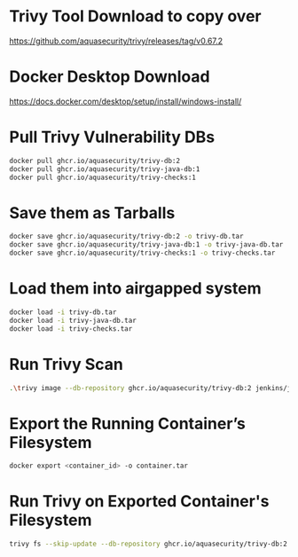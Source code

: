 # Trivy Tool Download to copy over
https://github.com/aquasecurity/trivy/releases/tag/v0.67.2

# Docker Desktop Download
https://docs.docker.com/desktop/setup/install/windows-install/

# Pull Trivy Vulnerability DBs
```bash
docker pull ghcr.io/aquasecurity/trivy-db:2
docker pull ghcr.io/aquasecurity/trivy-java-db:1
docker pull ghcr.io/aquasecurity/trivy-checks:1
```

# Save them as Tarballs
```bash
docker save ghcr.io/aquasecurity/trivy-db:2 -o trivy-db.tar
docker save ghcr.io/aquasecurity/trivy-java-db:1 -o trivy-java-db.tar
docker save ghcr.io/aquasecurity/trivy-checks:1 -o trivy-checks.tar
```
# Load them into airgapped system
```bash
docker load -i trivy-db.tar
docker load -i trivy-java-db.tar
docker load -i trivy-checks.tar
```
# Run Trivy Scan
```bash
.\trivy image --db-repository ghcr.io/aquasecurity/trivy-db:2 jenkins/jenkins:lts
```
# Export the Running Container’s Filesystem
```bash
docker export <container_id> -o container.tar
```
# Run Trivy on Exported Container's Filesystem
```bash
trivy fs --skip-update --db-repository ghcr.io/aquasecurity/trivy-db:2 container.tar
```
